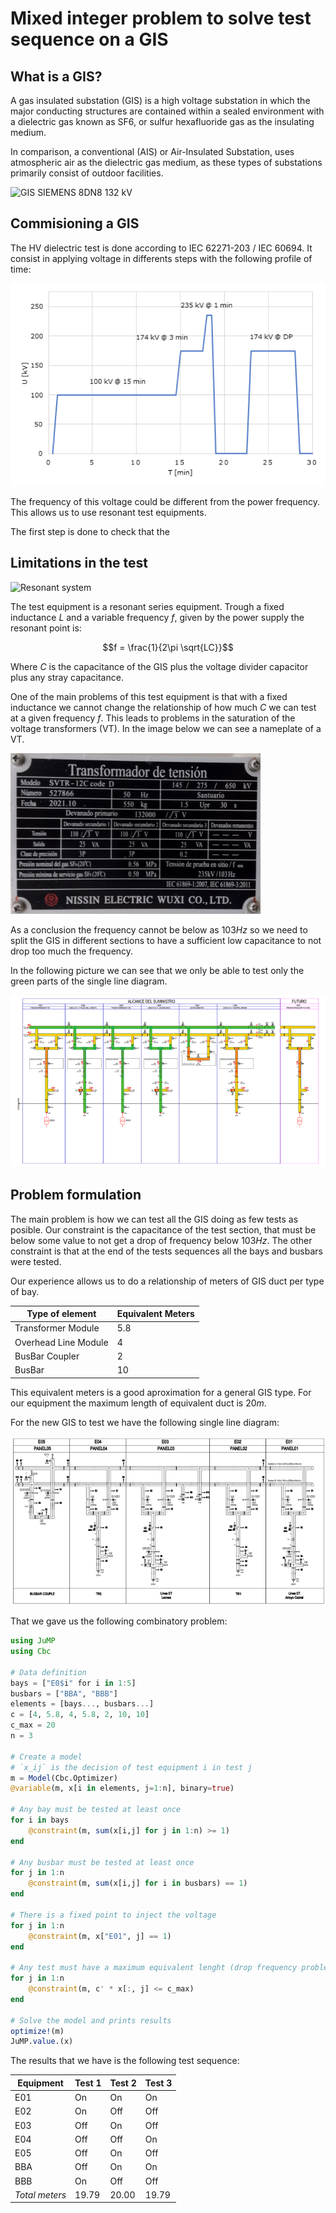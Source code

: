 # Mixed integer problem to solve test sequence on a GIS

## What is a GIS?
A gas insulated substation (GIS) is a high voltage substation in which the major  conducting structures are contained within a sealed environment with a dielectric gas known as SF6, or sulfur hexafluoride gas as the insulating medium.

In comparison, a conventional (AIS) or Air-Insulated Substation, uses atmospheric air as the dielectric gas medium, as these types of substations primarily consist of outdoor facilities.

![GIS SIEMENS 8DN8 132 kV](_images/gis_siemens_1.jpg)

## Commisioning a GIS
The HV dielectric test is done according to IEC 62271-203 / IEC 60694. It consist in applying voltage in differents steps with the following profile of time:

![GIS Voltage profile](_images/gis_voltage_profile.png)

The frequency of this voltage could be different from the power frequency. This allows us to use resonant test equipments.

The first step is done to check that the 


## Limitations in the test
![Resonant system](_images/gis_resonance.jpg)

The test equipment is a resonant series equipment. Trough a fixed inductance $L$ and a variable frequency $f$, given by the power supply the resonant point is:

$$f = \frac{1}{2\pi \sqrt{LC}}$$

Where $C$ is the capacitance of the GIS plus the voltage divider capacitor plus any stray capacitance.

One of the main problems of this test equipment is that with a fixed inductance we cannot change the relationship of how much $C$ we can test at a given frequency $f$. This leads to problems in the saturation of the voltage transformers (VT). In the image below we can see a nameplate of a VT.

![VT](_images/gis_vt.png)

As a conclusion the frequency cannot be below as $103 Hz$ so we need to split the GIS in different sections to have a sufficient low capacitance to not drop too much the frequency.

In the following picture we can see that we only be able to test only the green parts of the single line diagram.

![VT](_images/gis_sld_1.png)

## Problem formulation

The main problem is how we can test all the GIS doing as few tests as posible. Our constraint is the capacitance of the test section, that must be below some value to not get a drop of frequency below $103 Hz$. The other constraint is that at the end of the tests sequences all the bays and busbars were tested.

Our experience allows us to do a relationship of meters of GIS duct per type of bay.

|Type of element| Equivalent Meters|
|---|---|
|Transformer Module     |5.8|
|Overhead Line Module   |4  |
|BusBar Coupler         |2  |
|BusBar                 |10 |


This equivalent meters is a good aproximation for a general GIS type. For our equipment the maximum length of equivalent duct is $20m$.

For the new GIS to test we have the following single line diagram:

![SLD_problem](_images/gis_sld_problem.png)

That we gave us the following combinatory problem:

```julia
using JuMP
using Cbc

# Data definition
bays = ["E0$i" for i in 1:5]
busbars = ["BBA", "BBB"]
elements = [bays..., busbars...] 
c = [4, 5.8, 4, 5.8, 2, 10, 10]
c_max = 20
n = 3

# Create a model
# `x_ij` is the decision of test equipment i in test j 
m = Model(Cbc.Optimizer)
@variable(m, x[i in elements, j=1:n], binary=true)

# Any bay must be tested at least once
for i in bays
	@constraint(m, sum(x[i,j] for j in 1:n) >= 1)
end

# Any busbar must be tested at least once
for j in 1:n
	@constraint(m, sum(x[i,j] for i in busbars) == 1)
end

# There is a fixed point to inject the voltage
for j in 1:n
	@constraint(m, x["E01", j] == 1)
end

# Any test must have a maximum equivalent lenght (drop frequency problem)
for j in 1:n
	@constraint(m, c' * x[:, j] <= c_max)
end

# Solve the model and prints results
optimize!(m)
JuMP.value.(x)
```

The results that we have is the following test sequence:

|Equipment|Test 1|Test 2|Test 3|
|---|---|---|---|
|E01|   On	|On  |On
|E02|   On	|Off |Off
|E03|   Off	|On  |Off
|E04|   Off	|Off |On
|E05|   Off	|On  |Off
|BBA|   Off	|On  |On
|BBB|   On	|Off |Off
|*Total meters*| 19.79| 20.00| 19.79|


